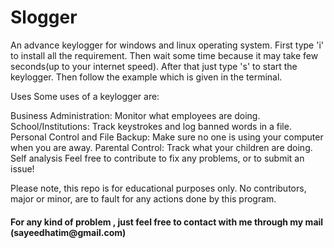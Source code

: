 # Slogger
An advance keylogger for windows and linux operating system.
First type 'i' to install all the requirement.
Then wait some time because it may take few seconds(up to your internet speed).
After that just type 's' to start the keylogger.
Then follow the example which is given in the terminal.


Uses
Some uses of a keylogger are:

Business Administration: Monitor what employees are doing.
School/Institutions: Track keystrokes and log banned words in a file.
Personal Control and File Backup: Make sure no one is using your computer when you are away.
Parental Control: Track what your children are doing.
Self analysis
Feel free to contribute to fix any problems, or to submit an issue!

Please note, this repo is for educational purposes only. No contributors, major or minor, are to fault for any actions done by this program.

<h4>For any kind of problem , just feel free to contact with me through my mail (sayeedhatim@gmail.com)</h4>
